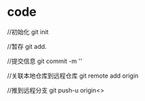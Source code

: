 # code
//初始化
git init

//暂存
git add.

//提交信息
git commit -m ''

//关联本地仓库到远程仓库
git remote add origin

//推到远程分支
git push-u origin<>
